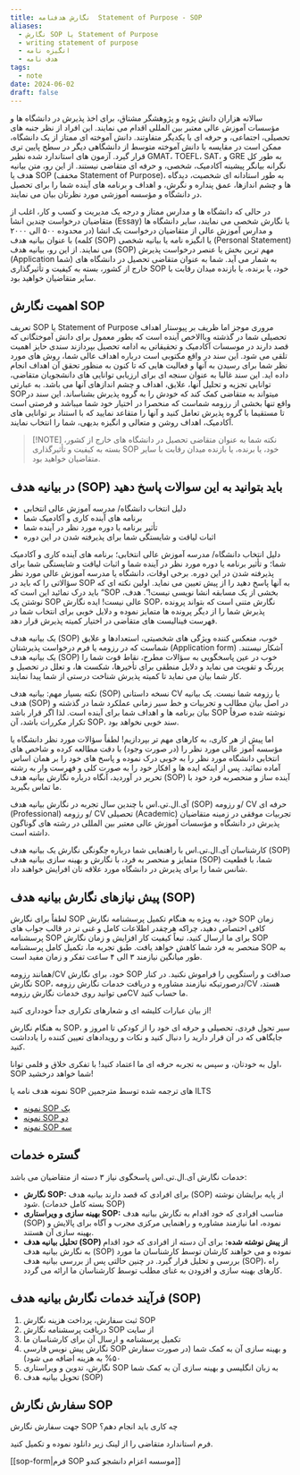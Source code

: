 ```yaml
---
title: نگارش هدفنامه  Statement of Purpose - SOP
aliases:
  - نگارش SOP یا Statement of Purpose
  - writing statement of purpose
  - انگیزه نامه
  - هدف نامه
tags:
  - note
date: 2024-06-02
draft: false
---
```


سالانه هزاران دانش پژوه و پژوهشگر مشتاق، برای اخذ پذیرش در دانشگاه ها و مؤسسات آموزش عالی معتبر بین المللی اقدام می نمایند. این افراد از نظر جنبه های تحصیلی، اجتماعی، و حرفه ای با یکدیگر متفاوتند. دانش آموخته ای ممتاز از یک دانشگاه، ممکن است در مقایسه با دانش آموخته متوسط از دانشگاهی دیگر در سطح پایین تری قرار گیرد. آزمون های استاندارد شده نظیر GMAT، TOEFL، SAT، و GRE به طور کل نگرانه بیانگر پیشینه آکادمیک، شخصی، و حرفه ای متقاضی نیستند. از این رو، متن بیانیه هدف یا SOP (مخفف Statement of Purpose)، به طور استادانه ای شخصیت، دیدگاه ها و چشم اندازها، عمق پنداره و نگرش، و اهداف و برنامه های آینده شما را برای تحصیل در دانشگاه و مؤسسه آموزشی مورد نظرتان بیان می نمایند.

در حالی که دانشگاه ها و مدارس ممتاز و درجه یک مدیریت و کسب و کار، اغلب از متقاضیان درخواست چندین انشا (Essay) یا نگارش شخصی می نمایند، سایر دانشگاه ها و مدارس آموزش عالی از متقاضیان درخواست یک انشا (در محدوده ۵۰۰ الی ۲۰۰۰ کلمه) با عنوان بیانیه هدف (SOP) یا انگیزه نامه یا بیانیه شخصی (Personal Statement) می نمایند. از این رو، بیانیه هدف (SOP) مهم ترین بخش یا عنصر درخواست پذیرش (Application شما) به شمار می آید. شما به عنوان متقاضی تحصیل در دانشگاه های خارج از کشور، بسته به کیفیت و تأثیرگذاری SOP خود، یا برنده، یا بازنده میدان رقابت با سایر متقاضیان خواهید بود.

## اهمیت نگارش SOP
  
تعریف SOP یا Statement of Purpose مروری موجز اما ظریف بر پیوستار اهداف تحصیلی شما در گذشته وباالاخص آینده است که بطور معمول برای دانش آموختگانی که قصد دارند در موسسات آکادمیک و تحقیقاتی به ادامه تحصیل بپردازند سندی حایز اهمیت تلقی می شود. این سند در واقع مکتوبی است درباره اهداف عالی شما، روش های مورد نظر شما برای رسیدن به آنها و فعالیت هایی که تا کنون به منظور تحقق آن اهداف انجام داده اید. این سند غالبا به عنوان سنجه ای برای ارزیابی توانایی های دانشجویان متقاضی، توانایی تجزیه و تحلیل آنها، علایق، اهداف و چشم اندازهای آنها می باشد. به عبارتی  SOPمیتواند به متقاضی کمک کند که خودش را به گروه پذیرش بشناساند. این سند در واقع تنها بخشی از رزومه شماست که منحصرا در اختیار خود شما میباشد و فرصتی است تا مستقیما با گروه پذیرش تعامل کنید و آنها را متقاعد نمایید که با استناد بر توانایی های آکادمیک، اهداف روشن و متعالی و انگیزه بدیهی، شما را انتخاب نمایند.  
  

> [!NOTE] نکته
> شما به عنوان متقاضی تحصیل در دانشگاه های خارج از کشور، بسته به کیفیت و تأثیرگذاری SOP خود، یا برنده، یا بازنده میدان رقابت با سایر متقاضیان خواهید بود.  

## در بیانیه هدف (SOP) باید بتوانید به این سوالات پاسخ دهید 

- دلیل انتخاب دانشگاه/ مدرسه آموزش عالی انتخابی  
- برنامه های آینده کاری و آکادمیک شما  
- تأثیر برنامه یا دوره مورد نظر در آینده شما  
- اثبات لیاقت و شایستگی شما برای پذیرفته شدن در این دوره  

دلیل انتخاب دانشگاه/ مدرسه آموزش عالی انتخابی؛ برنامه های آینده کاری و آکادمیک شما؛ و تأثیر برنامه یا دوره مورد نظر در آینده شما و اثبات لیاقت و شایستگی شما برای پذیرفته شدن در این دوره. برخی اوقات، دانشگاه یا مدرسه آموزش عالی مورد نظر سؤالاتی را که باید در SOP به آنها پاسخ دهید را از پیش تعیین می نماید. اولین نکته ای که باید درک نمائید این است که “SOP بخشی از یک مسابقه انشا نویسی نیست!”. هدف، نوشتن یک SOP عالی نیست! ایده نگارش SOP، نگارش متنی است که بتواند پرونده پذیرش شما را از دیگر پرونده ها متمایز نموده و دلایل خوبی برای انتخاب شما در فهرست فینالیست های متقاضی در اختیار کمیته پذیرش قرار دهد.

یک بیانیه هدف (SOP) خوب، منعکس کننده ویژگی های شخصیتی، استعدادها و علایق شماست که در رزومه یا فرم درخواست پذیرشتان (Application form) آشکار نیستند. یک بیانیه هدف (SOP) خوب در عین پاسخگویی به سؤالات مطرح، نقاط قوت شما را پررنگ و تقویت می نماید و دلایل منطقی برای تأخیرها، شکست ها، و تعلل در تحصیل و کار شما بیان می نماید تا کمیته پذیرش شناخت درستی از شما پیدا نمایند.

نکته بسیار مهم: بیانیه هدف (SOP) نسخه داستانی CV یا رزومه شما نیست. یک بیانیه هدف (SOP) در اصل بیان مطالب و تجربیات و خط سیر زمانی عملکرد شما در گذشته و بیان برنامه ها و اهداف شما برای آینده است. لذا اگر قرار باشد SOP نوشته شده صرفاً تکرار مکررات باشد، آن SOP، سند خوبی نخواهد بود.

اما پیش از هر کاری، به کارهای مهم تر بپردازیم! لطفاً سؤالات مورد نظر دانشگاه یا مؤسسه آموز عالی مورد نظر را (در صورت وجود) با دقت مطالعه کرده و شاخص های انتخابی دانشگاه مورد نظر را به خوبی درک نموده و پاسخ های خود را بر همان اساس آماده نمائید. پس از اینکه ایده ها و افکار خود را به صورت کلی و فهرست وار به رشته تحریر در آوردید، آنگاه درباره نگارش بیانیه هدف (SOP) آینده ساز و منحصربه فرد خود با ما تماس بگیرید.

آی.ال.تی.اس با چندین سال تجربه در نگارش بیانیه هدف (SOP) و رزومه/ CV حرفه ای (Professional) و رزومه/ CV تحصیلی (Academic) تجربیات موفقی در زمینه متقاضیان پذیرش در دانشگاه و مؤسسات آموزش عالی معتبر بین المللی در رشته های گوناگون داشته است.

کارشناسان آی.ال.تی.اس با راهنمایی شما درباره چگونگی نگارش یک بیانیه هدف (SOP) متمایز و منحصر به فرد، با نگارش و بهینه سازی بیانیه هدف (SOP) شما، با قطعیت شانس شما را برای پذیرش در دانشگاه مورد علاقه تان افرایش خواهند داد.

## پیش نیازهای نگارش بیانیه هدف (SOP)

لطفاً برای نگارش SOP خود، به ویژه به هنگام تکمیل پرسشنامه نگارش SOP زمان کافی اختصاص دهید، چراکه هرچقدر اطلاعات کامل و غنی تر در قالب جواب های پرسشنامه SOP برای ما ارسال کنید، تبعاً کیفیت کار افزایش و زمان نگارش SOP منحصر به فرد شما کاهش خواهد یافت. طبق تجربه ما، تکمیل کامل پرسشنامه SOP به طور میانگین نیازمند ۳ الی ۴ ساعت تفکر و زمان مفید است.

همانند رزومه/CV خود، برای نگارش SOP صداقت و راستگویی را فراموش نکنید. در کنار نگارش SOP، درصورتیکه نیازمند مشاوره و دریافت خدمات نگارش رزومه/CV هستد، می توانید روی خدمات نگارش رزومهCV ما حساب کنید.

از بیان عبارات کلیشه ای و شعارهای تکراری جداً خودداری کنید!

به هنگام نگارش SOP، سیر تحول فردی، تحصیلی و حرفه ای خود را از کودکی تا امروز و جایگاهی که در آن قرار دارید را دنبال کنید و نکات و رویدادهای تعیین کننده را یادداشت کنید.

اول به خودتان، و سپس به تجربه حرفه ای ما اعتماد کنید! با تفکری خلاق و قلمی توانا، SOP شما خواهد درخشید!

  
نمونه هدف نامه یا SOP های  ترجمه شده توسط مترجمین ILTS

- [نمونه SOP یک](http://ilts.ir/Content/2/Page/156/ContentImage/sample%20sop%20one.pdf)
- [نمونه SOP دو](http://ilts.ir/Content/2/Page/156/ContentImage/sample%20sop%20two.pdf)
- [نمونه SOP سه](http://ilts.ir/Content/2/Page/156/ContentImage/sample%20sop%20two.pdf)


## گستره خدمات

خدمات نگارش آی.ال.تی.اس پاسخگوی نیاز ۳ دسته از متقاضیان می باشد:

- **نگارش SOP:** برای افرادی که قصد دارند بیانیه هدف (SOP) از پایه برایشان نوشته شود. (بسته کامل خدمات SOP)
- **بهینه سازی و ویراستاری SOP:** مناسب افرادی که خود اقدام به نگارش بیانیه هدف (SOP) نموده، اما نیازمند مشاوره و راهنمایی مرکزی مجرب و آگاه برای پالایش و بهینه سازی آن هستند.
- **تحلیل بیانیه هدف (SOP) از پیش نوشته شده:** برای آن دسته از افرادی که خود اقدام به نگارش بیانیه هدف (SOP) نموده و می خواهند کارشان توسط کارشناسان ما مورد بررسی و تحلیل قرار گیرد. در چنین حالتی پس از بررسی بیانیه هدف (SOP)، راه کارهای بهینه سازی و افزودن به غنای مطلب توسط کارشناسان ما ارائه می گردد.

## فرآیند خدمات نگارش بیانیه هدف (SOP)

1. ثبت سفارش، پرداخت هزینه نگارش SOP
2. دریافت پرسشنامه نگارش SOP از سایت
3. تکمیل پرسشنامه و ارسال آن برای کارشناسان ما
4. نگارش پیش نویس فارسی SOP و بهینه سازی آن به کمک شما (در صورت سفارش ۵۰% به هزینه اضافه می شود)
5. نگارش، تدوین و ویراستاری SOP به زبان انگلیسی و بهینه سازی آن به کمک شما
6. تحویل بیانیه هدف (SOP) 

## سفارش نگارش SOP

جهت سفارش نگارش SOP چه کاری باید انجام دهم؟  

فرم استاندارد متقاضی را از لینک زیر دانلود نموده و تکمیل کنید.

[[sop-form|فرم SOP موسسه اعزام دانشجو کندو]]